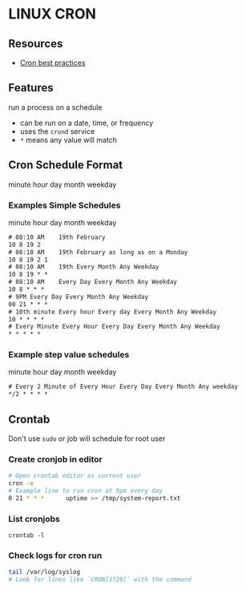 # LINUX CRON

## Resources
- [Cron best practices](https://sanctum.geek.nz/arabesque/cron-best-practices/)

## Features
run a process on a schedule
- can be run on a date, time, or frequency
- uses the `crond` service
- `*` means any value will match

## Cron Schedule Format
minute hour day month weekday

### Examples Simple Schedules
minute hour day month weekday
```txt
# 08:10 AM    19th February
10 8 19 2 
# 08:10 AM    19th February as long as on a Monday
10 8 19 2 1
# 08:10 AM    19th Every Month Any Weekday
10 8 19 * *
# 08:10 AM    Every Day Every Month Any Weekday
10 8 * * *
# 9PM Every Day Every Month Any Weekday
00 21 * * *
# 10th minute Every hour Every day Every Month Any Weekday
10 * * * *
# Every Minute Every Hour Every Day Every Month Any Weekday
* * * * *
```

### Example step value schedules
minute hour day month weekday
```txt
# Every 2 Minute of Every Hour Every Day Every Month Any weekday
*/2 * * * *
```

## Crontab
Don't use `sudo` or job will schedule for root user

### Create cronjob in editor
```bash
# Open crontab editor as current user
cron -e
# Example line to run cron at 9pm every day
0 21 * * *      uptime >> /tmp/system-report.txt
```

### List cronjobs
`crontab -l`

### Check logs for cron run
```bash
tail /var/log/syslog
# Look for lines like `CRON[1720]` with the command
```